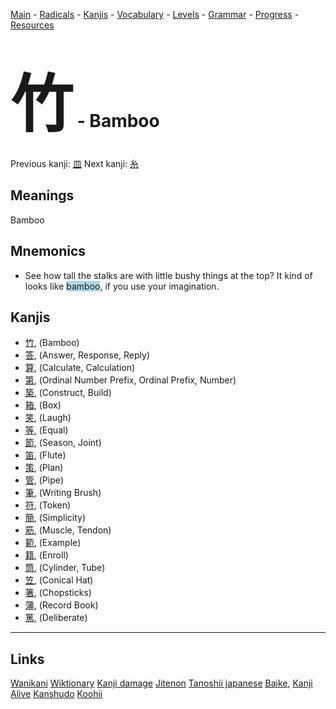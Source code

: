 <style> bigfont {font-size: 100px}</style>


[Main](../README.md) -
[Radicals](../radicals.md) -
[Kanjis](../kanjis.md) -
[Vocabulary](../vocabulary.md) -
[Levels](../levels.md) -
[Grammar](../grammar.md) - 
[Progress](../progress.md) -
[Resources](../resources.md)
# <bigfont> 竹</bigfont> - Bamboo 

Previous kanji: [皿](皿.md) Next kanji: [糸](糸.md) 

## Meanings
 Bamboo
## Mnemonics
 * See how tall the stalks are with little bushy things at the top? It kind of looks like <span style="background-color:#ADD8E6"> bamboo</span>, if you use your imagination.


## Kanjis
 * [竹](../kanjis/竹.md), (Bamboo)
* [答](../kanjis/答.md), (Answer, Response, Reply)
* [算](../kanjis/算.md), (Calculate, Calculation)
* [第](../kanjis/第.md), (Ordinal Number Prefix, Ordinal Prefix, Number)
* [築](../kanjis/築.md), (Construct, Build)
* [箱](../kanjis/箱.md), (Box)
* [笑](../kanjis/笑.md), (Laugh)
* [等](../kanjis/等.md), (Equal)
* [節](../kanjis/節.md), (Season, Joint)
* [笛](../kanjis/笛.md), (Flute)
* [策](../kanjis/策.md), (Plan)
* [管](../kanjis/管.md), (Pipe)
* [筆](../kanjis/筆.md), (Writing Brush)
* [符](../kanjis/符.md), (Token)
* [簡](../kanjis/簡.md), (Simplicity)
* [筋](../kanjis/筋.md), (Muscle, Tendon)
* [範](../kanjis/範.md), (Example)
* [籍](../kanjis/籍.md), (Enroll)
* [筒](../kanjis/筒.md), (Cylinder, Tube)
* [笠](../kanjis/笠.md), (Conical Hat)
* [箸](../kanjis/箸.md), (Chopsticks)
* [簿](../kanjis/簿.md), (Record Book)
* [篤](../kanjis/篤.md), (Deliberate)



---


## Links 


[Wanikani](https://www.wanikani.com/kanji/竹)
[Wiktionary](https://en.wiktionary.org/wiki/竹)
[Kanji damage](http://www.kanjidamage.com/kanji/search?utf8=✓&q=竹)
[Jitenon](https://jitenon.com/kanji/竹)
[Tanoshii japanese](https://www.tanoshiijapanese.com/dictionary/kanji.cfm?k=竹)
[Baike](https://baike.baidu.com/item/竹),
[Kanji Alive](https://app.kanjialive.com/竹)
[Kanshudo](https://www.kanshudo.com/searchmn?q=竹)
[Koohii](https://kanji.koohii.com/study/kanji/竹)
